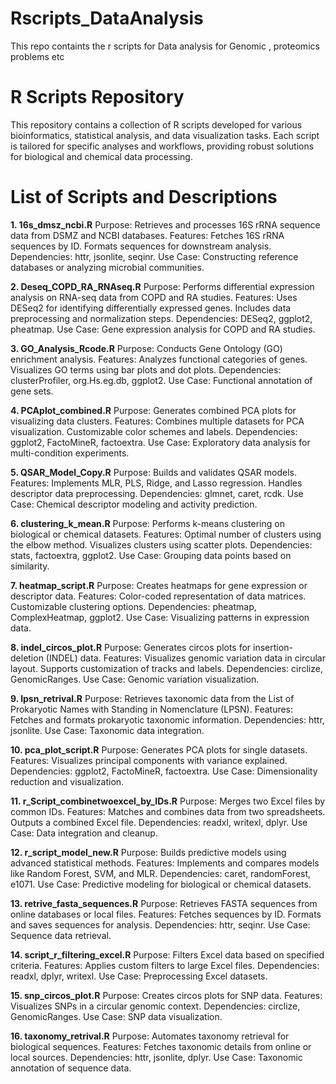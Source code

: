 # Rscripts_DataAnalysis
This repo containts the r scripts for Data analysis for Genomic , proteomics problems  etc 

# R Scripts Repository
This repository contains a collection of R scripts developed for various bioinformatics, statistical analysis, and data visualization tasks. Each script is tailored for specific analyses and workflows, providing robust solutions for biological and chemical data processing.

# List of Scripts and Descriptions

**1. 16s_dmsz_ncbi.R**
Purpose: Retrieves and processes 16S rRNA sequence data from DSMZ and NCBI databases.
Features:
Fetches 16S rRNA sequences by ID.
Formats sequences for downstream analysis.
Dependencies: httr, jsonlite, seqinr.
Use Case: Constructing reference databases or analyzing microbial communities.

**2. Deseq_COPD_RA_RNAseq.R**
Purpose: Performs differential expression analysis on RNA-seq data from COPD and RA studies.
Features:
Uses DESeq2 for identifying differentially expressed genes.
Includes data preprocessing and normalization steps.
Dependencies: DESeq2, ggplot2, pheatmap.
Use Case: Gene expression analysis for COPD and RA studies.

**3. GO_Analysis_Rcode.R**
Purpose: Conducts Gene Ontology (GO) enrichment analysis.
Features:
Analyzes functional categories of genes.
Visualizes GO terms using bar plots and dot plots.
Dependencies: clusterProfiler, org.Hs.eg.db, ggplot2.
Use Case: Functional annotation of gene sets.

**4. PCAplot_combined.R**
Purpose: Generates combined PCA plots for visualizing data clusters.
Features:
Combines multiple datasets for PCA visualization.
Customizable color schemes and labels.
Dependencies: ggplot2, FactoMineR, factoextra.
Use Case: Exploratory data analysis for multi-condition experiments.

**5. QSAR_Model_Copy.R**
Purpose: Builds and validates QSAR models.
Features:
Implements MLR, PLS, Ridge, and Lasso regression.
Handles descriptor data preprocessing.
Dependencies: glmnet, caret, rcdk.
Use Case: Chemical descriptor modeling and activity prediction.

**6. clustering_k_mean.R**
Purpose: Performs k-means clustering on biological or chemical datasets.
Features:
Optimal number of clusters using the elbow method.
Visualizes clusters using scatter plots.
Dependencies: stats, factoextra, ggplot2.
Use Case: Grouping data points based on similarity.

**7. heatmap_script.R**
Purpose: Creates heatmaps for gene expression or descriptor data.
Features:
Color-coded representation of data matrices.
Customizable clustering options.
Dependencies: pheatmap, ComplexHeatmap, ggplot2.
Use Case: Visualizing patterns in expression data.

**8. indel_circos_plot.R**
Purpose: Generates circos plots for insertion-deletion (INDEL) data.
Features:
Visualizes genomic variation data in circular layout.
Supports customization of tracks and labels.
Dependencies: circlize, GenomicRanges.
Use Case: Genomic variation visualization.

**9. lpsn_retrival.R**
Purpose: Retrieves taxonomic data from the List of Prokaryotic Names with Standing in Nomenclature (LPSN).
Features:
Fetches and formats prokaryotic taxonomic information.
Dependencies: httr, jsonlite.
Use Case: Taxonomic data integration.

**10. pca_plot_script.R**
Purpose: Generates PCA plots for single datasets.
Features:
Visualizes principal components with variance explained.
Dependencies: ggplot2, FactoMineR, factoextra.
Use Case: Dimensionality reduction and visualization.

**11. r_Script_combinetwoexcel_by_IDs.R**
Purpose: Merges two Excel files by common IDs.
Features:
Matches and combines data from two spreadsheets.
Outputs a combined Excel file.
Dependencies: readxl, writexl, dplyr.
Use Case: Data integration and cleanup.

**12. r_script_model_new.R**
Purpose: Builds predictive models using advanced statistical methods.
Features:
Implements and compares models like Random Forest, SVM, and MLR.
Dependencies: caret, randomForest, e1071.
Use Case: Predictive modeling for biological or chemical datasets.

**13. retrive_fasta_sequences.R**
Purpose: Retrieves FASTA sequences from online databases or local files.
Features:
Fetches sequences by ID.
Formats and saves sequences for analysis.
Dependencies: httr, seqinr.
Use Case: Sequence data retrieval.

**14. script_r_filtering_excel.R**
Purpose: Filters Excel data based on specified criteria.
Features:
Applies custom filters to large Excel files.
Dependencies: readxl, dplyr, writexl.
Use Case: Preprocessing Excel datasets.

**15. snp_circos_plot.R**
Purpose: Creates circos plots for SNP data.
Features:
Visualizes SNPs in a circular genomic context.
Dependencies: circlize, GenomicRanges.
Use Case: SNP data visualization.

**16. taxonomy_retrival.R**
Purpose: Automates taxonomy retrieval for biological sequences.
Features:
Fetches taxonomic details from online or local sources.
Dependencies: httr, jsonlite, dplyr.
Use Case: Taxonomic annotation of sequence data.


